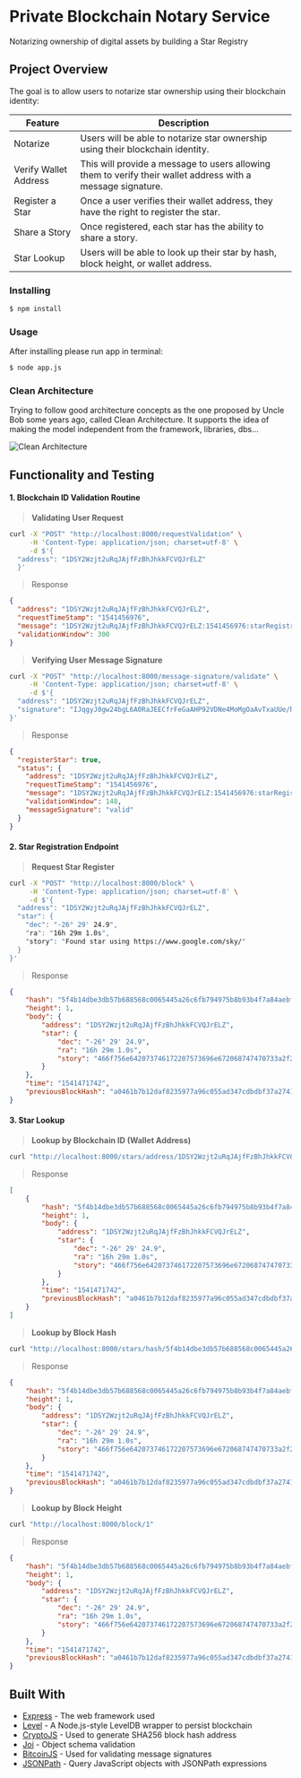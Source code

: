 # Private Blockchain Notary Service

Notarizing ownership of digital assets by building a Star Registry

## Project Overview
The goal is to allow users to notarize star ownership using their blockchain identity:

| Feature | Description |
| ------- | ----------- |
| Notarize | Users will be able to notarize star ownership using their blockchain identity. |
| Verify Wallet Address | This will provide a message to users allowing them to verify their wallet address with a message signature. |
| Register a Star |	Once a user verifies their wallet address, they have the right to register the star. |
| Share a Story | Once registered, each star has the ability to share a story. |
| Star Lookup | Users will be able to look up their star by hash, block height, or wallet address. |

### Installing
```bash
$ npm install
```
### Usage
After installing please run app in terminal:
```bash
$ node app.js
```
### Clean Architecture
Trying to follow good architecture concepts as the one proposed by Uncle Bob some years ago, called Clean Architecture. It supports the idea of making the model independent from the framework, libraries, dbs…

![Clean Architecture](https://i.imgur.com/OVZdVMr.png)

## Functionality and Testing

#### 1. Blockchain ID Validation Routine

>**Validating User Request**
```bash
curl -X "POST" "http://localhost:8000/requestValidation" \
     -H 'Content-Type: application/json; charset=utf-8' \
     -d $'{
  "address": "1DSY2Wzjt2uRqJAjfFzBhJhkkFCVQJrELZ"
  }'
```
>Response
```JSON
{
  "address": "1DSY2Wzjt2uRqJAjfFzBhJhkkFCVQJrELZ",
  "requestTimeStamp": "1541456976",
  "message": "1DSY2Wzjt2uRqJAjfFzBhJhkkFCVQJrELZ:1541456976:starRegistry",
  "validationWindow": 300
}
```
>**Verifying User Message Signature**
```bash
curl -X "POST" "http://localhost:8000/message-signature/validate" \
     -H 'Content-Type: application/json; charset=utf-8' \
     -d $'{
  "address": "1DSY2Wzjt2uRqJAjfFzBhJhkkFCVQJrELZ",
  "signature": "IJqgyJ0gw24bgL6A0RaJEECfrFeGaAHP92VDNe4MoMgOaAvTxaUUe/hRv+KwRJaa5rVUUs4hipdsjjQoP1KkuYo="
}'
```
>Response
```JSON
{
  "registerStar": true,
  "status": {
    "address": "1DSY2Wzjt2uRqJAjfFzBhJhkkFCVQJrELZ",
    "requestTimeStamp": "1541456976",
    "message": "1DSY2Wzjt2uRqJAjfFzBhJhkkFCVQJrELZ:1541456976:starRegistry",
    "validationWindow": 148,
    "messageSignature": "valid"
  }
}
```

#### 2. Star Registration Endpoint

>**Request Star Register**
```bash
curl -X "POST" "http://localhost:8000/block" \
     -H 'Content-Type: application/json; charset=utf-8' \
     -d $'{
  "address": "1DSY2Wzjt2uRqJAjfFzBhJhkkFCVQJrELZ",
  "star": {
    "dec": "-26° 29' 24.9",
    "ra": "16h 29m 1.0s",
    "story": "Found star using https://www.google.com/sky/"
  }
}'
```
>Response
```JSON
{
    "hash": "5f4b14dbe3db57b688568c0065445a26c6fb794975b8b93b4f7a84aebf80e328",
    "height": 1,
    "body": {
        "address": "1DSY2Wzjt2uRqJAjfFzBhJhkkFCVQJrELZ",
        "star": {
            "dec": "-26° 29' 24.9",
            "ra": "16h 29m 1.0s",
            "story": "466f756e642073746172207573696e672068747470733a2f2f7777772e676f6f676c652e636f6d2f736b792f"
        }
    },
    "time": "1541471742",
    "previousBlockHash": "a0461b7b12daf8235977a96c055ad347cdbdbf37a2741bca45fea5e5db9b28df"
}
```

#### 3. Star Lookup

>**Lookup by Blockchain ID (Wallet Address)**
```bash
curl "http://localhost:8000/stars/address/1DSY2Wzjt2uRqJAjfFzBhJhkkFCVQJrELZ"
```
>Response
```JSON
[
    {
        "hash": "5f4b14dbe3db57b688568c0065445a26c6fb794975b8b93b4f7a84aebf80e328",
        "height": 1,
        "body": {
            "address": "1DSY2Wzjt2uRqJAjfFzBhJhkkFCVQJrELZ",
            "star": {
                "dec": "-26° 29' 24.9",
                "ra": "16h 29m 1.0s",
                "story": "466f756e642073746172207573696e672068747470733a2f2f7777772e676f6f676c652e636f6d2f736b792f"
            }
        },
        "time": "1541471742",
        "previousBlockHash": "a0461b7b12daf8235977a96c055ad347cdbdbf37a2741bca45fea5e5db9b28df"
    }
]
```
>**Lookup by Block Hash**
```bash
curl "http://localhost:8000/stars/hash/5f4b14dbe3db57b688568c0065445a26c6fb794975b8b93b4f7a84aebf80e328"
```
>Response
```JSON
{
    "hash": "5f4b14dbe3db57b688568c0065445a26c6fb794975b8b93b4f7a84aebf80e328",
    "height": 1,
    "body": {
        "address": "1DSY2Wzjt2uRqJAjfFzBhJhkkFCVQJrELZ",
        "star": {
            "dec": "-26° 29' 24.9",
            "ra": "16h 29m 1.0s",
            "story": "466f756e642073746172207573696e672068747470733a2f2f7777772e676f6f676c652e636f6d2f736b792f"
        }
    },
    "time": "1541471742",
    "previousBlockHash": "a0461b7b12daf8235977a96c055ad347cdbdbf37a2741bca45fea5e5db9b28df"
}
```
>**Lookup by Block Height**
```bash
curl "http://localhost:8000/block/1"
```
>Response
```JSON
{
    "hash": "5f4b14dbe3db57b688568c0065445a26c6fb794975b8b93b4f7a84aebf80e328",
    "height": 1,
    "body": {
        "address": "1DSY2Wzjt2uRqJAjfFzBhJhkkFCVQJrELZ",
        "star": {
            "dec": "-26° 29' 24.9",
            "ra": "16h 29m 1.0s",
            "story": "466f756e642073746172207573696e672068747470733a2f2f7777772e676f6f676c652e636f6d2f736b792f"
        }
    },
    "time": "1541471742",
    "previousBlockHash": "a0461b7b12daf8235977a96c055ad347cdbdbf37a2741bca45fea5e5db9b28df"
}
```


## Built With

* [Express](https://expressjs.com/) - The web framework used
* [Level](https://github.com/Level/level) - A Node.js-style LevelDB wrapper to persist blockchain
* [CryptoJS](https://www.npmjs.com/package/crypto-js) - Used to generate SHA256 block hash address
* [Joi](https://github.com/hapijs/joi) - Object schema validation
* [BitcoinJS](https://www.npmjs.com/package/bitcoinjs-lib) - Used for validating message signatures
* [JSONPath](https://www.npmjs.com/package/jsonpath) - Query JavaScript objects with JSONPath expressions